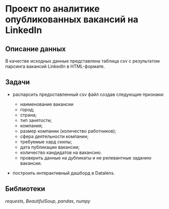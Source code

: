 # Проект по аналитике опубликованных вакансий на LinkedIn


## Описание данных

В качестве исходных данные представлена таблица csv с результатом парсинга вакансий LinkedIn в HTML-формате.

## Задачи

- распарсить предоставленный csv файл создав следующие признаки:

   - наименование вакансии
   - город;
   - страна;
   - тип занятости;
   - компания;
   - размер компании (количество работников);
   - сфера деятельности компании;
   - требуемые хард скилы;
   - дата публикации вакансии;
   - количество кандидатов на вакансию.
   - проверить данные на дубликаты и не релевантные заданию вакансии.

- построить интерактивный дашборд в Datalens.

## Библиотеки

*requests*, *BeautifulSoup*, *pandas*, *numpy* 

